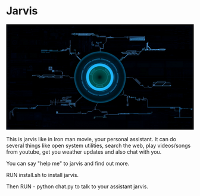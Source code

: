 # Jarvis

![alt text](https://github.com/anirudha-bs/Jarvis/blob/master/logo.jpeg?raw=true)



This is jarvis like in Iron man movie, your personal assistant.
It can do several things like open system utilities, search the web, play videos/songs from youtube, get you weather updates and also chat with you.

You can say "help me" to jarvis and find out more.

RUN install.sh to install jarvis.


Then RUN - python chat.py to talk to your assistant jarvis.
